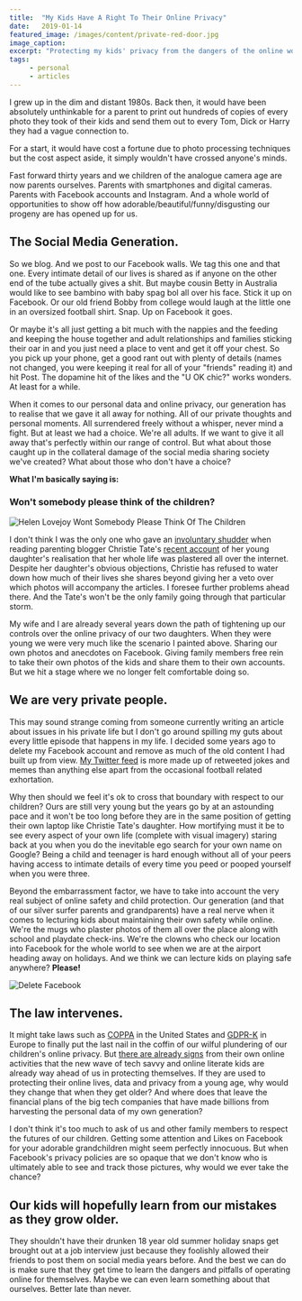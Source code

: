 ```yaml
---
title:  "My Kids Have A Right To Their Online Privacy"
date:   2019-01-14
featured_image: /images/content/private-red-door.jpg
image_caption: 
excerpt: "Protecting my kids' privacy from the dangers of the online world is my gift to them."
tags: 
     - personal
     - articles
---
```

  
I grew up in the dim and distant 1980s. Back then, it would have been absolutely unthinkable for a parent to print out hundreds of copies of every photo they took of their kids and send them out to every Tom, Dick or Harry they had a vague connection to.

For a start, it would have cost a fortune due to photo processing techniques but the cost aspect aside, it simply wouldn't have crossed anyone's minds.

Fast forward thirty years and we children of the analogue camera age are now parents ourselves. Parents with smartphones and digital cameras. Parents with Facebook accounts and Instagram. And a whole world of opportunities to show off how adorable/beautiful/funny/disgusting our progeny are has opened up for us.

## The Social Media Generation.

So we blog. And we post to our Facebook walls. We tag this one and that one. Every intimate detail of our lives is shared as if anyone on the other end of the tube actually gives a shit. But maybe cousin Betty in Australia would like to see bambino with baby spag bol all over his face. Stick it up on Facebook. Or our old friend Bobby from college would laugh at the little one in an oversized football shirt. Snap. Up on Facebook it goes.

Or maybe it's all just getting a bit much with the nappies and the feeding and keeping the house together and adult relationships and families sticking their oar in and you just need a place to vent and get it off your chest. So you pick up your phone, get a good rant out with plenty of details (names not changed, you were keeping it real for all of your "friends" reading it) and hit Post. The dopamine hit of the likes and the "U OK chic?" works wonders. At least for a while.

When it comes to our personal data and online privacy, our generation has to realise that we gave it all away for nothing. All of our private thoughts and personal moments. All surrendered freely without a whisper, never mind a fight. But at least we had a choice. We're all adults. If we want to give it all away that's perfectly within our range of control. But what about those caught up in the collateral damage of the social media sharing society we've created? What about those who don't have a choice?

**What I'm basically saying is:**

### Won't somebody please think of the children?

![Helen Lovejoy Wont Somebody Please Think Of The Children](/images/content/wont-somebody-please-think-of-the-children.png)

I don't think I was the only one who gave an [involuntary shudder](https://slate.com/human-interest/2019/01/mommy-blogging-christie-tate-generation-gap.html) when reading parenting blogger Christie Tate's [recent account](https://www.washingtonpost.com/lifestyle/2019/01/03/my-daughter-asked-me-stop-writing-about-motherhood-heres-why-i-cant-do-that/) of her young daughter's realisation that her whole life was plastered all over the internet. Despite her daughter's obvious objections, Christie has refused to water down how much of their lives she shares beyond giving her a veto over which photos will accompany the articles. I foresee further problems ahead there. And the Tate's won't be the only family going through that particular storm.

My wife and I are already several years down the path of tightening up our controls over the online privacy of our two daughters. When they were young we were very much like the scenario I painted above. Sharing our own photos and anecdotes on Facebook. Giving family members free rein to take their own photos of the kids and share them to their own accounts. But we hit a stage where we no longer felt comfortable doing so.

## We are very private people.

This may sound strange coming from someone currently writing an article about issues in his private life but I don't go around spilling my guts about every little episode that happens in my life. I decided some years ago to delete my Facebook account and remove as much of the old content I had built up from view. [My Twitter feed](https://twitter.com/AlanHylands) is more made up of retweeted jokes and memes than anything else apart from the occasional football related exhortation.

Why then should we feel it's ok to cross that boundary with respect to our children? Ours are still very young but the years go by at an astounding pace and it won't be too long before they are in the same position of getting their own laptop like Christie Tate's daughter. How mortifying must it be to see every aspect of your own life (complete with visual imagery) staring back at you when you do the inevitable ego search for your own name on Google? Being a child and teenager is hard enough without all of your peers having access to intimate details of every time you peed or pooped yourself when you were three.

Beyond the embarrassment factor, we have to take into account the very real subject of online safety and child protection. Our generation (and that of our silver surfer parents and grandparents) have a real nerve when it comes to lecturing kids about maintaining their own safety while online. We're the mugs who plaster photos of them all over the place along with school and playdate check-ins. We're the clowns who check our location into Facebook for the whole world to see when we are at the airport heading away on holidays. And we think we can lecture kids on playing safe anywhere? **Please!**

![Delete Facebook](/images/content/delete-facebook.jpg)

## The law intervenes.

It might take laws such as [COPPA](https://en.wikipedia.org/wiki/Children%27s_Online_Privacy_Protection_Act) in the United States and [GDPR-K](https://blog.superawesome.com/2016/04/21/gdpr-passes-into-law-what-this-means-for-kids-marketing-in-europe/) in Europe to finally put the last nail in the coffin of our wilful plundering of our children's online privacy. But [there are already signs](https://www.irishtimes.com/business/technology/tech-giants-under-threat-as-online-privacy-for-kids-becomes-a-reality-1.3703184) from their own online activities that the new wave of tech savvy and online literate kids are already way ahead of us in protecting themselves. If they are used to protecting their online lives, data and privacy from a young age, why would they change that when they get older? And where does that leave the financial plans of the big tech companies that have made billions from harvesting the personal data of my own generation?

I don't think it's too much to ask of us and other family members to respect the futures of our children. Getting some attention and Likes on Facebook for your adorable grandchildren might seem perfectly innocuous. But when Facebook's privacy policies are so opaque that we don't know who is ultimately able to see and track those pictures, why would we ever take the chance?

## Our kids will hopefully learn from our mistakes as they grow older.

They shouldn't have their drunken 18 year old summer holiday snaps get brought out at a job interview just because they foolishly allowed their friends to post them on social media years before. And the best we can do is make sure that they get time to learn the dangers and pitfalls of operating online for themselves. Maybe we can even learn something about that ourselves. Better late than never.